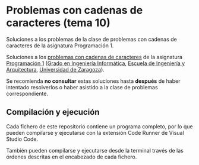 # Problemas con cadenas de caracteres (tema 10)

Soluciones a los problemas de la clase de problemas con cadenas de caracteres de la asignatura Programación 1.

Soluciones a los [problemas con cadenas de caracteres](https://miguel-latre.github.io/transparencias/pbs-tema-10-cadenas-de-caracteres.pdf) de la asignatura [Programación 1](https://github.com/prog1-eina) ([Grado en Ingeniería Informática](https://webdiis.unizar.es/~silarri/coordinadorGrado/), [Escuela de Ingeniería y Arquitectura](https://eina.unizar.es/), [Universidad de Zaragoza](https://www.unizar.es/)).

Se recomienda **no consultar** estas soluciones hasta **después** de haber intentado resolverlos o haber asistido a la clase de problemas correspondiente.

## Compilación y ejecución

Cada fichero de este repositorio contiene un programa completo, por lo que pueden compilarse y ejecutarse con la extensión Code Runner de Visual Studio Code.

También pueden compilarse y ejecutarse desde la terminal través de las órdenes descritas en el encabezado de cada fichero.
